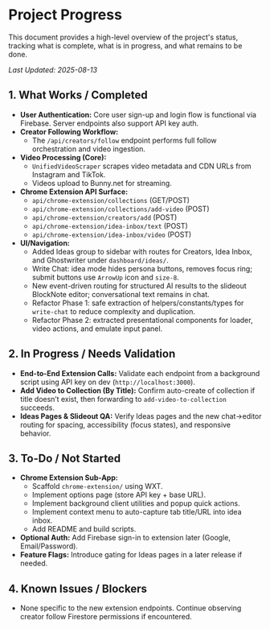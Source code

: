 # Project Progress

This document provides a high-level overview of the project's status, tracking what is complete, what is in progress, and what remains to be done.

_Last Updated: 2025-08-13_

## 1. What Works / Completed

- **User Authentication:** Core user sign-up and login flow is functional via Firebase. Server endpoints also support API key auth.
- **Creator Following Workflow:**
  - The `/api/creators/follow` endpoint performs full follow orchestration and video ingestion.
- **Video Processing (Core):**
  - `UnifiedVideoScraper` scrapes video metadata and CDN URLs from Instagram and TikTok.
  - Videos upload to Bunny.net for streaming.
- **Chrome Extension API Surface:**
  - `api/chrome-extension/collections` (GET/POST)
  - `api/chrome-extension/collections/add-video` (POST)
  - `api/chrome-extension/creators/add` (POST)
  - `api/chrome-extension/idea-inbox/text` (POST)
  - `api/chrome-extension/idea-inbox/video` (POST)
- **UI/Navigation:**
  - Added Ideas group to sidebar with routes for Creators, Idea Inbox, and Ghostwriter under `dashboard/ideas/`.
  - Write Chat: idea mode hides persona buttons, removes focus ring; submit buttons use `ArrowUp` icon and `size-8`.
  - New event-driven routing for structured AI results to the slideout BlockNote editor; conversational text remains in chat.
  - Refactor Phase 1: safe extraction of helpers/constants/types for `write-chat` to reduce complexity and duplication.
  - Refactor Phase 2: extracted presentational components for loader, video actions, and emulate input panel.

## 2. In Progress / Needs Validation

- **End-to-End Extension Calls:** Validate each endpoint from a background script using API key on dev (`http://localhost:3000`).
- **Add Video to Collection (By Title):** Confirm auto-create of collection if title doesn’t exist, then forwarding to `add-video-to-collection` succeeds.
- **Ideas Pages & Slideout QA:** Verify Ideas pages and the new chat→editor routing for spacing, accessibility (focus states), and responsive behavior.

## 3. To-Do / Not Started

- **Chrome Extension Sub-App:**
  - Scaffold `chrome-extension/` using WXT.
  - Implement options page (store API key + base URL).
  - Implement background client utilities and popup quick actions.
  - Implement context menu to auto-capture tab title/URL into idea inbox.
  - Add README and build scripts.
- **Optional Auth:** Add Firebase sign-in to extension later (Google, Email/Password).
- **Feature Flags:** Introduce gating for Ideas pages in a later release if needed.

## 4. Known Issues / Blockers

- None specific to the new extension endpoints. Continue observing creator follow Firestore permissions if encountered.
